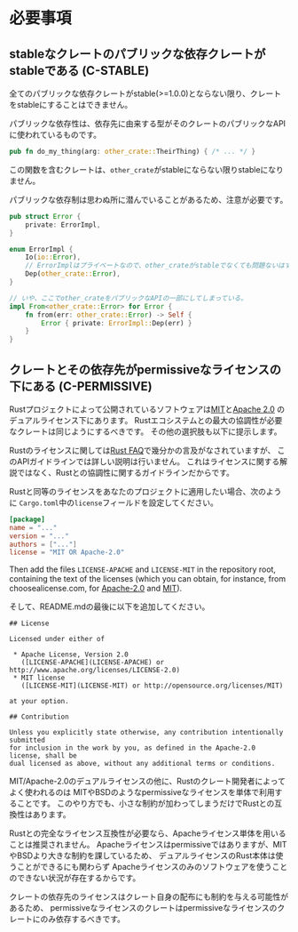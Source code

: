 # 必要事項


<a id="c-stable"></a>
## stableなクレートのパブリックな依存クレートがstableである (C-STABLE)

全てのパブリックな依存クレートがstable(>=1.0.0)とならない限り、クレートをstableにすることはできません。

パブリックな依存性は、依存先に由来する型がそのクレートのパブリックなAPIに使われているものです。

```rust
pub fn do_my_thing(arg: other_crate::TheirThing) { /* ... */ }
```

この関数を含むクレートは、`other_crate`がstableにならない限りstableになりません。

パブリックな依存制は思わぬ所に潜んでいることがあるため、注意が必要です。

```rust
pub struct Error {
    private: ErrorImpl,
}

enum ErrorImpl {
    Io(io::Error),
    // ErrorImplはプライベートなので、other_crateがstableでなくても問題ないはず。
    Dep(other_crate::Error),
}

// いや、ここでother_crateをパブリックなAPIの一部にしてしまっている。
impl From<other_crate::Error> for Error {
    fn from(err: other_crate::Error) -> Self {
        Error { private: ErrorImpl::Dep(err) }
    }
}
```


<a id="c-permissive"></a>
## クレートとその依存先がpermissiveなライセンスの下にある (C-PERMISSIVE)

Rustプロジェクトによって公開されているソフトウェアは[MIT]と[Apache 2.0]
のデュアルライセンス下にあります。
Rustエコシステムとの最大の協調性が必要なクレートは同じようにするべきです。
その他の選択肢も以下に提示します。

Rustのライセンスに関しては[Rust FAQ]で幾分かの言及がなされていますが、
このAPIガイドラインでは詳しい説明は行いません。
これはライセンスに関する解説ではなく、Rustとの協調性に関するガイドラインだからです。

[MIT]: https://github.com/rust-lang/rust/blob/master/LICENSE-MIT
[Apache 2.0]: https://github.com/rust-lang/rust/blob/master/LICENSE-APACHE
[Rust FAQ]: https://github.com/dtolnay/rust-faq#why-a-dual-mitasl2-license

Rustと同等のライセンスをあなたのプロジェクトに適用したい場合、次のように
`Cargo.toml`中の`license`フィールドを設定してください。

```toml
[package]
name = "..."
version = "..."
authors = ["..."]
license = "MIT OR Apache-2.0"
```

Then add the files `LICENSE-APACHE` and `LICENSE-MIT` in the repository root,
containing the text of the licenses (which you can obtain, for instance, from
choosealicense.com, for [Apache-2.0](https://choosealicense.com/licenses/apache-2.0/)
and [MIT](https://choosealicense.com/licenses/mit/)).

そして、README.mdの最後に以下を追加してください。

```
## License

Licensed under either of

 * Apache License, Version 2.0
   ([LICENSE-APACHE](LICENSE-APACHE) or http://www.apache.org/licenses/LICENSE-2.0)
 * MIT license
   ([LICENSE-MIT](LICENSE-MIT) or http://opensource.org/licenses/MIT)

at your option.

## Contribution

Unless you explicitly state otherwise, any contribution intentionally submitted
for inclusion in the work by you, as defined in the Apache-2.0 license, shall be
dual licensed as above, without any additional terms or conditions.
```

MIT/Apache-2.0のデュアルライセンスの他に、Rustのクレート開発者によってよく使われるのは
MITやBSDのようなpermissiveなライセンスを単体で利用することです。
このやり方でも、小さな制約が加わってしまうだけでRustとの互換性はあります。

Rustとの完全なライセンス互換性が必要なら、Apacheライセンス単体を用いることは推奨されません。
Apacheライセンスはpermissiveではありますが、MITやBSDより大きな制約を課しているため、
デュアルライセンスのRust本体は使うことができるにも関わらず
Apacheライセンスのみのソフトウェアを使うことのできない状況が存在するからです。

クレートの依存先のライセンスはクレート自身の配布にも制約を与える可能性があるため、
permissiveなライセンスのクレートはpermissiveなライセンスのクレートにのみ依存するべきです。
